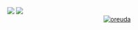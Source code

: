 <img src="https://capsule-render.vercel.app/api?type=waving&color=auto&height=200&section=header&text=SsonyGitHub&fontSize=90" />

<img src="https://img.shields.io/badge/Java?style=flat&logo=로고이름&logoColor=white"/>

<div  style = "display: flex;  align-items: center; flex-direction: column;  justify-content: center;" align = "center";>
<!-- font-size 를 조절하면 원하는 크기로 글자를 조절할 수 있습니다.-->
  <div key="6">
    <a href = "https://oreuda.kr/">
      <img
        src=https://oreuda.kr/api/v1/plant/card?nickname=chaedaseon
        alt="oreuda"/>
    </a>
  </div>  
</div>
